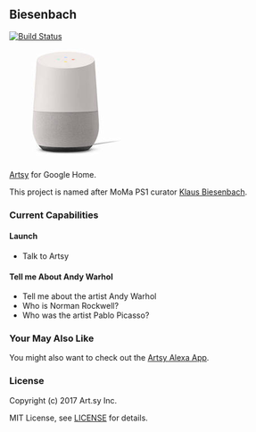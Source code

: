 ## Biesenbach

[![Build Status](https://travis-ci.org/artsy/biesenbach.svg?branch=master)](https://travis-ci.org/artsy/biesenbach)

![](images/google-home.jpg)

[Artsy](https://www.artsy.net) for Google Home.

This project is named after MoMa PS1 curator [Klaus Biesenbach](https://www.moma.org/about/senior_staff/klaus_biesenbach).

### Current Capabilities

#### Launch

* Talk to Artsy

#### Tell me About Andy Warhol

* Tell me about the artist Andy Warhol
* Who is Norman Rockwell?
* Who was the artist Pablo Picasso?

### Your May Also Like

You might also want to check out the [Artsy Alexa App](https://github.com/artsy/elderfield).

### License

Copyright (c) 2017 Art.sy Inc.

MIT License, see [LICENSE](LICENSE.md) for details.
